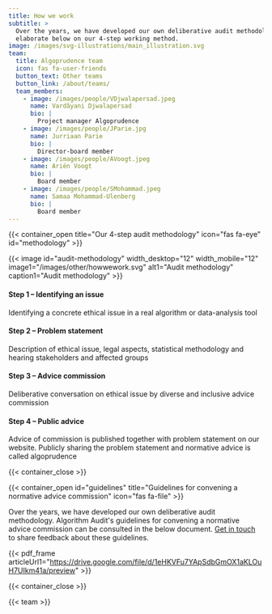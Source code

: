 ```yaml
---
title: How we work
subtitle: >
  Over the years, we have developed our own deliberative audit methodology. We
  elaborate below on our 4-step working method.
image: /images/svg-illustrations/main_illustration.svg
team:
  title: Algoprudence team
  icon: fas fa-user-friends
  button_text: Other teams
  button_link: /about/teams/
  team_members:
    - image: /images/people/VDjwalapersad.jpeg
      name: Vardâyani Djwalapersad
      bio: |
        Project manager Algoprudence
    - image: /images/people/JParie.jpg
      name: Jurriaan Parie
      bio: |
        Director-board member
    - image: /images/people/AVoogt.jpeg
      name: Ariën Voogt
      bio: |
        Board member
    - image: /images/people/SMohammad.jpeg
      name: Samaa Mohammad-Ulenberg
      bio: |
        Board member
---
```


{{< container_open title="Our 4-step audit methodology" icon="fas fa-eye" id="methodology" >}}

{{< image id="audit-methodology" width_desktop="12" width_mobile="12" image1="/images/other/howwework.svg" alt1="Audit methodology" caption1="Audit methodology" >}}

#### Step 1 – Identifying an issue

Identifying a concrete ethical issue in a real algorithm or data-analysis tool

#### Step 2 – Problem statement

Description of ethical issue, legal aspects, statistical methodology and hearing stakeholders and affected groups

#### Step 3 – Advice commission

Deliberative conversation on ethical issue by diverse and inclusive advice commission

#### Step 4 – Public advice

Advice of commission is published together with problem statement on our website. Publicly sharing the problem statement and normative advice is called algoprudence

{{< container_close >}}

{{< container_open id="guidelines" title="Guidelines for convening a normative advice commission" icon="fas fa-file" >}}

Over the years, we have developed our own deliberative audit methodology. Algorithm Audit's guidelines for convening a normative advice commission can be consulted in the below document. [Get in touch](/about/contact/) to share feedback about these guidelines.

{{< pdf_frame articleUrl1="https://drive.google.com/file/d/1eHKVFu7YApSdbGmOX1aKLOuH7UIkm41a/preview" >}}

{{< container_close >}}

{{< team >}}
